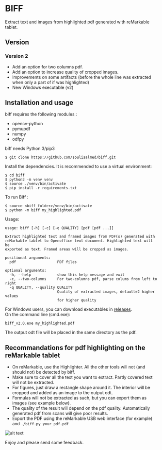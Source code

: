 # BIFF		 

Extract text and images from highlighted pdf generated with reMarkable tablet.	

## Version

### Version 2
 * Add an option for two columns pdf.
 * Add an option to increase quality of cropped images.
 * Improvements on some artifacts (before the whole line was extracted when only a part of if was highlighted)
 * New Windows executable (v2)
		
## Installation and usage	

biff requires the following modules : 		
  * opencv-python
  * pymupdf
  * numpy
  * odfpy

biff needs Python 3/pip3

```
$ git clone https://github.com/soulisalmed/biff.git					
```			
Install the dependencies. It is recommended to use a virtual environment:
```
$ cd biff
$ python3 -m venv venv
$ source ./venv/bin/activate
$ pip install -r requirements.txt	
```		
To run Biff :
```		
$ source <biff folder>/venv/bin/activate				
$ python -m biff my_highlighted.pdf			
```
Usage:
```
usage: biff [-h] [-c] [-q QUALITY] [pdf [pdf ...]]

Extract highlighted text and framed images from PDF(s) generated with
reMarkable tablet to Openoffice text document. Highlighted text will be
exported as text. Framed areas will be cropped as images.

positional arguments:
  pdf                   PDF files

optional arguments:
  -h, --help            show this help message and exit
  -c, --two-columns     For two-columns pdf, parse colums from left to right
  -q QUALITY, --quality QUALITY
                        Quality of extracted images, default=2 higher values
                        for higher quality

```

For Windows users, you can download executables in [releases](https://github.com/soulisalmed/biff/releases/tag/v2.0).	
On the command line (cmd.exe):		
```
biff_v2.0.exe my_highlighted.pdf
```
	


The output odt file will be placed in the same directory as the pdf.	

## Recommandations for pdf highlighting on the reMarkable tablet	

  * On reMarkable, use the Highlighter. All the other tools will not (and should not) be detected by biff.
  * Make sure to cover all the text you want to extract. Partly covered text will not be extracted.
  * For figures, just draw a rectangle shape around it. The interior will be cropped and added as an image to the output odt.
  * Formulas will not be extracted as such, but you can export them as images (see example below).
  * The quality of the result will depend on the pdf quality. Automatically generated pdf from scans will give poor results.
  * Export the PDF using the reMarkable USB web interface (for example) and `./biff.py your_pdf.pdf`
  
     
    
![alt text][pdf-odt]

[pdf-odt]: https://github.com/soulisalmed/biff/blob/master/pdf-odt.png "Example"

  
Enjoy and please send some feedback.
